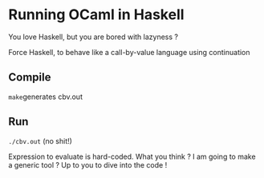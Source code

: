 # Running OCaml in Haskell

You love Haskell, but you are bored with lazyness ?

Force Haskell, to behave like a call-by-value language using continuation

## Compile

`make`generates cbv.out

## Run

`./cbv.out` (no shit!)

Expression to evaluate is hard-coded. What you think ? I am going to make a generic tool ? Up to you to dive into the code !
